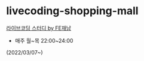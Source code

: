 # livecoding-shopping-mall

[라이브코딩 스터디 by FE재남](https://www.youtube.com/c/FE%EC%9E%AC%EB%82%A8/featured)

- 매주 월~목 22:00~24:00



(2022/03/07~)

